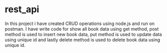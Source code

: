 # rest_api

In this project i have created CRUD operations using node.js and run on postman. I have write code for show all book data using get method, post method is used to insert new book data, put method is used to update data using unique id and lastly delete method is used to delete book data using unique id. 
